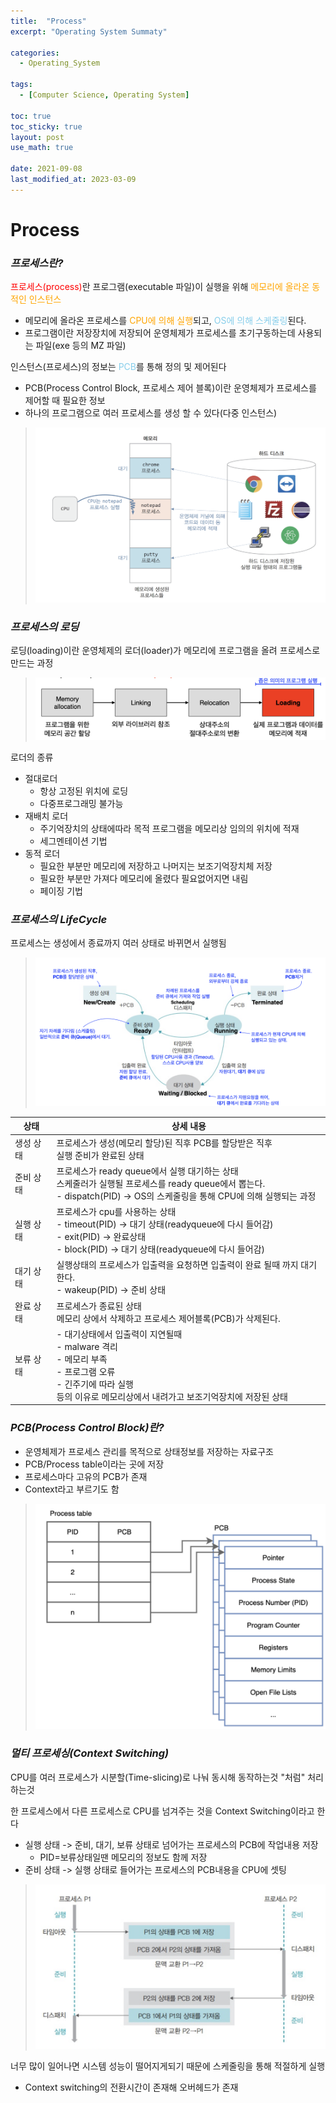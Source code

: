 ```yaml
---
title:  "Process"
excerpt: "Operating System Summaty"

categories:
  - Operating_System

tags:
  - [Computer Science, Operating System]

toc: true
toc_sticky: true
layout: post
use_math: true
 
date: 2021-09-08
last_modified_at: 2023-03-09
---
```


# Process
### ***프로세스란?***
<span style="color:red">프로세스(process)</span>란 프로그램(executable 파일)이 실행을 위해 <span style="color:orange">메모리에 올라온 동적인 인스턴스</span>

- 메모리에 올라온 프로세스를 <span style="color:orange">CPU에 의해 실행</span>되고, <span style="color:skyblue">OS에 의해 스케줄링</span>된다.
- 프로그램이란 저장장치에 저장되어 운영체제가 프로세스를 초기구동하는데 사용되는 파일(exe 등의 MZ 파일)

인스턴스(프로세스)의 정보는 <span style="color:skyblue">PCB</span>를 통해 정의 및 제어된다

- PCB(Process Control Block, 프로세스 제어 블록)이란 운영체제가 프로세스를 제어할 때 필요한 정보
- 하나의 프로그램으로 여러 프로세스를 생성 할 수 있다(다중 인스턴스)

> ![프로세스와 프로그램의 관계](/assets/img/프로세스.png)

### ***프로세스의 로딩***
로딩(loading)이란 운영체제의 로더(loader)가 메모리에 프로그램을 올려 프로세스로 만드는 과정
  > ![프로세스 로더](/assets/img/프로세스로더.png)

로더의 종류

- 절대로더
  - 항상 고정된 위치에 로딩
  - 다중프로그래밍 불가능
- 재배치 로더
  - 주기억장치의 상태에따라 목적 프로그램을 메모리상 임의의 위치에 적재
  - 세그멘테이션 기법
- 동적 로더
  - 필요한 부분만 메모리에 저장하고 나머지는 보조기억장치체 저장
  - 필요한 부분만 가져다 메모리에 올렸다 필요없어지면 내림
  - 페이징 기법

### ***프로세스의 LifeCycle***

프로세스는 생성에서 종료까지 여러 상태로 바뀌면서 실행됨

> ![프로세스 로더](/assets/img/프로세스LifeCycle.png)

|상태|상세 내용|
|------|---|
|생성 상태|프로세스가 생성(메모리 할당)된 직후 PCB를 할당받은 직후 <br>실행 준비가 완료된 상태|
|준비 상태|프로세스가 ready queue에서 실행 대기하는 상태<br>스케줄러가 실행될 프로세스를 ready queue에서 뽑는다.<br>- dispatch(PID) -> OS의 스케줄링을 통해 CPU에 의해 실행되는 과정|
|실행 상태|프로세스가 cpu를 사용하는 상태<br>- timeout(PID) -> 대기 상태(readyqueue에 다시 들어감)<br>- exit(PID) -> 완료상태<br>- block(PID) -> 대기 상태(readyqueue에 다시 들어감)|
|대기 상태|실행상태의 프로세스가 입출력을 요청하면 입출력이 완료 될때 까지 대기한다.<br>- wakeup(PID) -> 준비 상태|
|완료 상태|프로세스가 종료된 상태<br>메모리 상에서 삭제하고 프로세스 제어블록(PCB)가 삭제된다.|
|보류 상태|- 대기상태에서 입출력이 지연될때<br>- malware 격리<br>- 메모리 부족<br>- 프로그램 오류<br>- 긴주기에 따라 실행<br>등의 이유로 메모리상에서 내려가고 보조기억장치에 저장된 상태|


### ***PCB(Process Control Block)란?***

- 운영체제가 프로세스 관리를 목적으로 상태정보를 저장하는 자료구조
- PCB/Process table이라는 곳에 저장
- 프로세스마다 고유의 PCB가 존재
- Context라고 부르기도 함

> ![프로세스 로더](/assets/img/PCBTable.png)

### ***멀티 프로세싱(Context Switching)***
CPU를 여러 프로세스가 시분할(Time-slicing)로 나눠 동시해 동작하는것 "처럼" 처리하는것

한 프로세스에서 다른 프로세스로 CPU를 넘겨주는 것을 Context Switching이라고 한다

- 실행 상태 -> 준비, 대기, 보류 상태로 넘어가는 프로세스의 PCB에 작업내용 저장
  - PID=보류상태일땐 메모리의 정보도 함께 저장
- 준비 상태 -> 실행 상태로 들어가는 프로세스의 PCB내용을 CPU에 셋팅

> ![프로세스 로더](/assets/img/ContextSwitching.png)

너무 많이 일어나면 시스템 성능이 떨어지게되기 때문에 스케줄링을 통해 적절하게 실행

- Context switching의 전환시간이 존재해 오버헤드가 존재